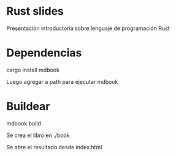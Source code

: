 # Rust slides

Presentación introductoria sobre lenguaje de programación Rust

# Dependencias

cargo install mdbook

Luego agregar a path para ejecutar mdbook

# Buildear

mdbook build

Se crea el libro en ./book

Se abre el resultado desde index.html
